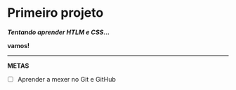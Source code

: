 # Primeiro projeto

 _**Tentando aprender HTLM e CSS...**_

 **vamos!**
***
**METAS**
- [ ] Aprender a mexer no Git e GitHub


 
